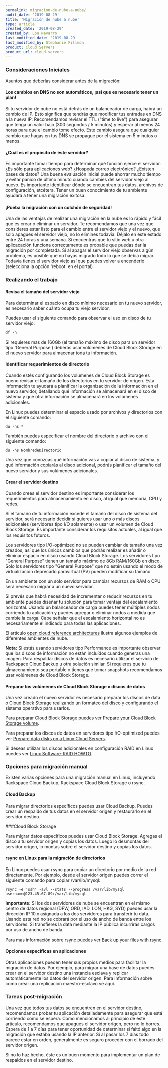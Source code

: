 ```yaml
---
permalink: migracion-de-nube-a-nube/
audit_date: '2019-08-29'
title: 'Migración de nube a nube'
type: article
created_date: '2019-08-29'
created_by: Lou Navarro
last_modified_date: '2019-08-29'
last_modified_by: Stephanie Fillmon
product: Cloud Servers
product_url: cloud-servers
---
```


### Consideraciones Iniciales

Asuntos que deberías considerar antes de la migración:

#### Los cambios en DNS no son automáticos, ¡así que es necesario tener un plan!

Si tu servidor de nube no está detrás de un balanceador de carga, habrá un
cambio de IP. Esto significa que tendrás que modificar tus entradas en DNS
a la nueva IP.  Recomendamos revisar el TTL ("time to live") para asegurar
que tenga un valor bajo (300 segundos / 5 minutos) y esperar al menos 24
horas para que el cambio tome efecto. Este cambio asegura que cualquier
cambio que hagas en tus DNS se propague por el sistema en 5 minutos o menos.

#### ¿Cuál es el propósito de éste servidor?

Es importante tomar tiempo para determinar qué función ejerce el
servidor. ¿Es sólo para aplicaciones web? ¿Hospeda correo electrónico?
¿Existen bases de datos? Una buena evaluación inicial puede ahorrar mucho
tiempo y evitar pánico de último minuto cuando cambies del servidor viejo
al nuevo.  Es importante identificar dónde se encuentran tus datos, archivos
de configuración, etcétera. Tener un buen conocimiento de tu ambiente
ayudará a tener una migración exitosa.

#### ¡Pueba la migración con un colchón de seguridad!

Una de las ventajas de realizar una migración en la nube es lo rápido y
fácil que es crear o eliminar un servidor.  Te recomendamos que una vez que
consideres estar listo para el cambio entre el servidor viejo y el nuevo, que
solo apagues el servidor viejo, no lo elimines todavía. Déjalo en éste
estado entre 24 horas y una semana. Si encuentras que tu sitio web u otra
aplicacación funciona correctamente es probable que puedas dar la migración
por completada. Si al apagar el servidor viejo observas algún problema, es
posible que no hayas migrado todo lo que se debía migrar. Todavía tienes
el servidor viejo así que puedes volver a encenderlo (selecciona la
opción 'reboot' en el portal)

### Realizando el trabajo

#### Revisa el tamaño del servidor viejo

Para determinar el espacio en disco mínimo necesario en tu nuevo
servidor, es necesario saber cuánto ocupa tu viejo servidor.

Puedes usar el siguiente comando para observar el uso en disco de tu
servidor viejo:

    df -h

Si requieres mas de 160Gb (el tamaño máximo de disco para un servidor
tipo 'General Purpose') deberás usar volúmenes de Cloud Block Storage en
el nuevo servidor para almacenar toda tu información.

#### Identificar requerimientos de directorio

Cuando estés configurando los volúmenes de Cloud Block Storage es bueno
revisar el tamaño de los directorios en tu servidor de origen. Esta información
te ayudará a planificar la organización de la información en el nuevo
servidor, detallando qué información se almacenará en el disco de sistema y
qué otra información se almacenará en los volúmenes adicionales.

En Linux puedes determinar el espacio usado por archivos y directorios con el
siguiente comando:

    du -hs *

También puedes especificar el nombre del directorio o archivo con el
siguiente comando:

    du -hs NombredeDirectorio

Una vez que conozcas qué información vas a copiar al disco de sistema, y qué
información copiarás al disco adicional, podrás planificar el tamaño del
nuevo servidor y sus volúmenes adicionales.

#### Crear el servidor destino

Cuando crees el servidor destino es importante considerar los requerimientos
para almacenamiento en disco, al igual que memoria, CPU y redes.

Si el tamaño de tu información excede el tamaño del disco de sistema del
servidor, será necesario decidir si quieres usar uno o más discos adicionales
(servidores tipo I/O solamente) o usar un volumen de Cloud Block Storage.
Es importante considerar los requisitos actuales, al igual que los
requisitos futuros.

Los servidores tipo I/O-optimized no se pueden cambiar de tamaño una vez
creados, así que los únicos cambios que podrás realizar es añadir o eliminar
espacio en disco usando Cloud Block Storage. Los servidores tipo
"General Purpose" tienen un tamaño máximo de 8Gb RAM/160Gb en disco. Solo los
servidores tipo "General Purpose" que no estén usando el modo de virtualización
deprecado paravirtual (PV) pueden modificar su tamaño.

En un ambiente con un solo servidor para cambiar recursos de RAM o CPU será
necesario migrar a un nuevo servidor.

Si prevés que habrá necesidad de incrementar o reducir recursos en tu ambiente
puedes diseñar tu solución para tomar ventaja del escalamiento horizontal.
Usando un balanceador de carga puedes tener múltiples nodos corriendo tu
aplicación y puedes agregar o eliminar nodos a medida que cambie la carga. Cabe
señalar que el escalamiento horizontal no es necesariamente el indicado para
todas las aplicaciones.

El artículo [open cloud reference architectures](/how-to/rackspace-open-cloud-reference-architecture)
ilustra algunos ejemplos de diferentes ambientes de nube.

**Nota:** Si estás usando servidores tipo Performance es importante observar
que los discos de información no están incluídos cuando generas una imagen.
Para respaldar discos de datos es necesario utilizar el servicio de Rackspace
Cloud Backup u otra solución similar. Si requieres que tu almacenamiento
sea portable o tienes que tomar snapshots recomendamos usar volúmenes de
Cloud Block Storage.

#### Preparar los volúmenes de Cloud Block Storage o discos de datos

Una vez creado el nuevo servidor es necesario preparar los discos de data o
Cloud Block Storage realizando un formateo del disco y configurando el
sistema operativo para usarlos.

Para preparar Cloud Block Storage puedes ver
[Prepare your Cloud Block Storage volume](/how-to/prepare-your-cloud-block-storage-volume).

Para preparar los discos de datos en servidores tipo I/O-optimized puedes ver
[Prepare data disks on a Linux Cloud Servers](/how-to/preparing-data-disks-on-linux-cloud-servers).

Si deseas utilizar los discos adicionales en configuración RAID en Linux puedes
ver [Linux Software-RAID HOWTO](https://www.tldp.org/HOWTO/Software-RAID-HOWTO.html).

### Opciones para migración manual

Existen varias opciones para una migración manual en Linux, incluyendo
Rackspace Cloud Backup, Rackspace Cloud Block Storage o rsync.

#### Cloud Backup

Para migrar directorios específicos puedes usar Cloud Backup. Puedes crear un
respaldo de tus datos en el servidor origen y restaurarlo en el servidor
destino.

###Cloud Block Storage

Para migrar datos específicos puedes usar Cloud Block Storage.  Agregas el
disco a tu servidor origen y copias los datos. Luego lo desmontas del
servidor origen, lo montas sobre el servidor destino y copias los datos.

#### rsync en Linux para la migración de directorios

En Linux puedes usar rsync para copiar un directorio por medio de la red
directamente. Por ejemplo, desde el servidor origen puedes correr el siguiente
comando para copiar /var/lib/mysql:

    rsync -e 'ssh' -avl --stats --progress /var/lib/mysql username@123.45.67.89:/var/lib/mysql

**Importante:** Si los dos servidores de nube se encuentran en el mismo centro
de datos regional (DFW, ORD, IAD, LON, HKG, SYD) puedes usar la dirección
IP 10.x asignada a los dos servidores para transferir tu data. Usando esta red
no se cobrará por el uso de ancho de banda entre los servidores. Si
transfieres la data mediante la IP pública incurrirás cargos por uso de
ancho de banda.

Para mas información sobre rsync puedes ver
[Back up your files with rsync](/how-to/backing-up-your-files-with-rsync).

#### Opciones específicas en aplicaciones

Otras aplicaciones pueden tener sus propios medios para facilitar la migración
de datos. Por ejemplo, para migrar una base de datos puedes crear en el
servidor destino una instancia esclava y replicar automáticamente los datos
del servidor origen. Para información sobre como crear una replicación
maestro-esclavo ve aquí.

### Tareas post-migración

Una vez que todos tus datos se encuentren en el servidor destino, recomendamos
probar tu aplicación detalladamente para asegurar que está corriendo como
se espera. Como mencionamos al principio de éste artículo, recomendamos que
apagues el servidor origen, pero no lo borres. Espera de 1 a 7 días para tener
oportunidad de determinar si faltó algo en la migración que estaba usando la
IP anterior. Si al pasar los 7 días todo parece estar en orden, generalmente
es seguro proceder con el borrado del servidor origen.

Si no lo haz hecho, éste es un buen momento para implementar un plan de
respaldos en el servidor destino.
